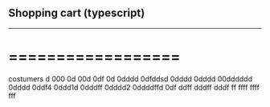 ## Shopping cart (typescript)
---------------------------
==================
=================

costumers
d
000
0d
00d
0df
0d
0dddd
0dfddsd
0dddd
0dddd
00dddddd
0dddd
0ddf4
0ddd1d
0dddff
0dddd2
0ddddffd
0df
ddff
dddff
dddf
ff
ffff
ffff
fff
